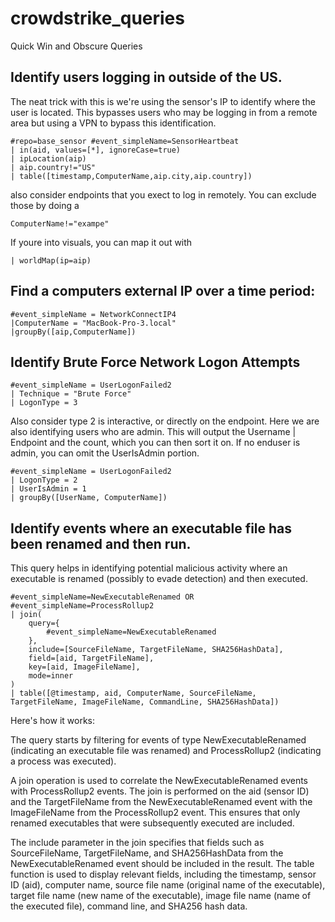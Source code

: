 # crowdstrike_queries
Quick Win and Obscure Queries

Identify users logging in outside of the US.
-

  The neat trick with this is we're using the
  sensor's IP to identify where the user is located. This bypasses users who may be logging
  in from a remote area but using a VPN to bypass this identification.

```
#repo=base_sensor #event_simpleName=SensorHeartbeat
| in(aid, values=[*], ignoreCase=true)
| ipLocation(aip)
| aip.country!="US"
| table([timestamp,ComputerName,aip.city,aip.country])
```

also consider endpoints that you exect to log in remotely. You can exclude those
by doing a 
```
ComputerName!="exampe"
```

If youre into visuals, you can map it out with

```
| worldMap(ip=aip)
```

Find a computers external IP over a time period:
- 
```
#event_simpleName = NetworkConnectIP4
|ComputerName = "MacBook-Pro-3.local"
|groupBy([aip,ComputerName])
```

Identify Brute Force Network Logon Attempts
-
```
#event_simpleName = UserLogonFailed2
| Technique = "Brute Force"
| LogonType = 3
```
Also consider type 2 is interactive, or directly on the endpoint. Here we
are also identifying users who are admin. This will output the Username | Endpoint
and the count, which you can then sort it on. If no enduser is admin, you can omit
the UserIsAdmin portion.

```
#event_simpleName = UserLogonFailed2
| LogonType = 2
| UserIsAdmin = 1
| groupBy([UserName, ComputerName])
```

Identify events where an executable file has been renamed and then run.
-
This query helps in identifying potential malicious activity where an executable is renamed (possibly to evade detection) and then executed.
```
#event_simpleName=NewExecutableRenamed OR #event_simpleName=ProcessRollup2
| join(
    query={
        #event_simpleName=NewExecutableRenamed
    },
    include=[SourceFileName, TargetFileName, SHA256HashData],
    field=[aid, TargetFileName],
    key=[aid, ImageFileName],
    mode=inner
)
| table([@timestamp, aid, ComputerName, SourceFileName, TargetFileName, ImageFileName, CommandLine, SHA256HashData])
```
Here's how it works:

The query starts by filtering for events of type NewExecutableRenamed (indicating an executable file was renamed) and ProcessRollup2 (indicating a process was executed).

A join operation is used to correlate the NewExecutableRenamed events with ProcessRollup2 events. 
The join is performed on the aid (sensor ID) and the TargetFileName from the NewExecutableRenamed event with the ImageFileName from the ProcessRollup2 event. This ensures that only renamed executables that were subsequently executed are included.

The include parameter in the join specifies that fields such as SourceFileName, TargetFileName, and SHA256HashData from the NewExecutableRenamed event should be included in the result.
The table function is used to display relevant fields, including the timestamp, sensor ID (aid), computer name, source file name (original name of the executable), target file name (new name of the executable), image file name (name of the executed file), command line, and SHA256 hash data.

